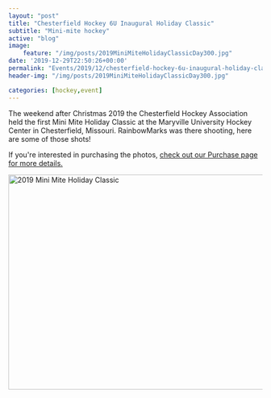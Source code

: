 ```yaml
---
layout: "post"
title: "Chesterfield Hockey 6U Inaugural Holiday Classic"
subtitle: "Mini-mite hockey"
active: "blog"
image:
    feature: "/img/posts/2019MiniMiteHolidayClassicDay300.jpg"
date: '2019-12-29T22:50:26+00:00'
permalink: "Events/2019/12/chesterfield-hockey-6u-inaugural-holiday-classic"
header-img: "/img/posts/2019MiniMiteHolidayClassicDay300.jpg"

categories: [hockey,event]
---
```


The weekend after Christmas 2019 the Chesterfield Hockey Association held the first Mini Mite Holiday Classic at the Maryville University Hockey Center in Chesterfield, Missouri. RainbowMarks was there shooting, here are some of those shots!

If you&#39;re interested in purchasing the photos,&nbsp;<a href="/Purchase">check out our Purchase page for more details.</a>

<div class="d-flex justify-content-center"><a data-flickr-embed="true" data-footer="true" data-header="true" href="https://www.flickr.com/photos/chammond/albums/72157712391647611" title="2019 Mini Mite Holiday Classic"><img alt="2019 Mini Mite Holiday Classic" height="427" src="https://live.staticflickr.com/65535/49285492387_f4c49d911b_z.jpg" width="640" /></a> <script async src="https://embedr.flickr.com/assets/client-code.js" charset="utf-8"></script></div>